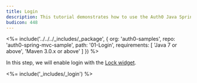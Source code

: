```yaml
---
title: Login
description: This tutorial demonstrates how to use the Auth0 Java Spring MVC SDK to add authentication and authorization to your web app
budicon: 448
---
```


<%= include('../../../_includes/_package', {
  org: 'auth0-samples',
  repo: 'auth0-spring-mvc-sample',
  path: '01-Login',
  requirements: [
    'Java 7 or above',
    'Maven 3.0.x or above'
  ]
}) %>

In this step, we will enable login with the [Lock widget](/libraries/lock).

<%= include('_includes/_login') %>
